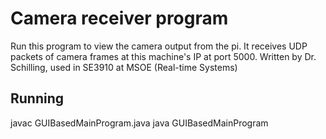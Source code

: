 # Camera receiver program
Run this program to view the camera output from the pi.
It receives UDP packets of camera frames at this machine's IP at port 5000.
Written by Dr. Schilling, used in SE3910 at MSOE (Real-time Systems)

## Running 
javac GUIBasedMainProgram.java
java GUIBasedMainProgram
